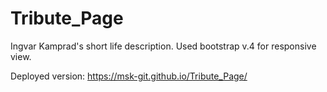 # Tribute_Page

Ingvar Kamprad's short life description. Used bootstrap v.4 for responsive view. 

Deployed version: https://msk-git.github.io/Tribute_Page/
